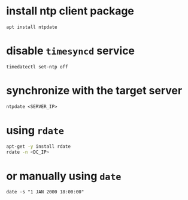 # install ntp client package
`apt install ntpdate`

# disable `timesyncd` service
`timedatectl set-ntp off`

# synchronize with the target server
`ntpdate <SERVER_IP>`

# using `rdate`
```bash
apt-get -y install rdate
rdate -n <DC_IP>
```

# or manually using `date`
`date -s "1 JAN 2000 18:00:00"`